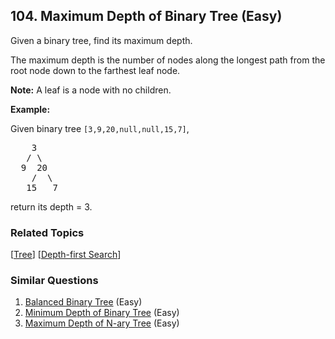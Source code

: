 <!--|This file generated by command(leetcode description); DO NOT EDIT.    |-->
<!--+----------------------------------------------------------------------+-->
<!--|@author    Openset <openset.wang@gmail.com>                           |-->
<!--|@link      https://github.com/openset                                 |-->
<!--|@home      https://github.com/openset/leetcode                        |-->
<!--+----------------------------------------------------------------------+-->

## 104. Maximum Depth of Binary Tree (Easy)

<p>Given a binary tree, find its maximum depth.</p>

<p>The maximum depth is the number of nodes along the longest path from the root node down to the farthest leaf node.</p>

<p><strong>Note:</strong>&nbsp;A leaf is a node with no children.</p>

<p><strong>Example:</strong></p>

<p>Given binary tree <code>[3,9,20,null,null,15,7]</code>,</p>

<pre>
    3
   / \
  9  20
    /  \
   15   7</pre>

<p>return its depth = 3.</p>


### Related Topics
[[Tree](https://github.com/openset/leetcode/tree/master/tag/tree/README.md)]
[[Depth-first Search](https://github.com/openset/leetcode/tree/master/tag/depth-first-search/README.md)]

### Similar Questions
  1. [Balanced Binary Tree](https://github.com/openset/leetcode/tree/master/problems/balanced-binary-tree) (Easy)
  1. [Minimum Depth of Binary Tree](https://github.com/openset/leetcode/tree/master/problems/minimum-depth-of-binary-tree) (Easy)
  1. [Maximum Depth of N-ary Tree](https://github.com/openset/leetcode/tree/master/problems/maximum-depth-of-n-ary-tree) (Easy)
